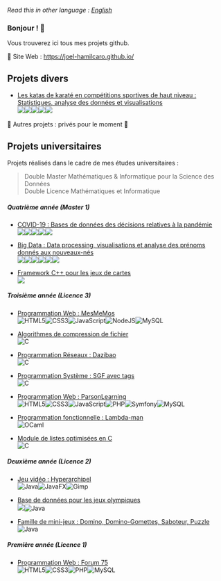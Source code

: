 *Read this in other language : [English](https://github.com/Joel-Hamilcaro/Joel-Hamilcaro/blob/main/README.md)*  

### Bonjour ! 👋   

Vous trouverez ici tous mes projets github.

🔗 Site Web : https://joel-hamilcaro.github.io/

## Projets divers   

   +  [Les katas de karaté en compétitions sportives de haut niveau : Statistiques, analyse des données et visualisations](https://github.com/Joel-Hamilcaro/Karate-katas-in-high-level-competitions)   
      <img src="https://img.shields.io/badge/Jupyter%20-%23F37626.svg?&style=flat-square&logo=Jupyter&logoColor=white" /><img src="https://img.shields.io/badge/python%20-%2314354C.svg?&style=flat-square&logo=python&logoColor=white"/><img src="https://img.shields.io/badge/numpy%20-%23013243.svg?&style=flat-square&logo=numpy&logoColor=white" /><img src="https://img.shields.io/badge/pandas%20-%23150458.svg?&style=flat-square&logo=pandas&logoColor=white" /><img src="https://img.shields.io/badge/Plotly%20-%231572B6.svg?&style=flat-square&logo=plotly&logoColor=white"/> 
      
🌱 Autres projets : privés pour le moment 🌱  


## Projets universitaires

Projets réalisés dans le cadre de mes études universitaires :   
> Double Master Mathématiques & Informatique pour la Science des Données  
> Double Licence Mathématiques et Informatique 

##### Quatrième année (Master 1)  


   + [COVID-19 : Bases de données des décisions relatives à la pandémie](https://github.com/Joel-Hamilcaro/COVID-19-Database)   
      <img src ="https://img.shields.io/badge/postgres-%23316192.svg?&style=flat-square&logo=postgresql&logoColor=white"/><img src="https://img.shields.io/badge/Jupyter%20-%23F37626.svg?&style=flat-square&logo=Jupyter&logoColor=white" /><img src="https://img.shields.io/badge/python%20-%2314354C.svg?&style=flat-square&logo=python&logoColor=white"/><img src="https://img.shields.io/badge/numpy%20-%23013243.svg?&style=flat-square&logo=numpy&logoColor=white" /><img src="https://img.shields.io/badge/pandas%20-%23150458.svg?&style=flat-square&logo=pandas&logoColor=white" />  

   + [Big Data : Data processing, visualisations et analyse des prénoms donnés aux nouveaux-nés](https://github.com/Joel-Hamilcaro/M1-Big-Data)   
         <img src="https://img.shields.io/badge/Jupyter%20-%23F37626.svg?&style=flat-square&logo=Jupyter&logoColor=white" /><img src="https://img.shields.io/badge/python%20-%2314354C.svg?&style=flat-square&logo=python&logoColor=white"/><img src="https://img.shields.io/badge/Spark%20-E25A1C.svg?&style=flat-square&logo=apachespark&logoColor=white"/><img src="https://img.shields.io/badge/numpy%20-%23013243.svg?&style=flat-square&logo=numpy&logoColor=white" /><img src="https://img.shields.io/badge/pandas%20-%23150458.svg?&style=flat-square&logo=pandas&logoColor=white" /><img src="https://img.shields.io/badge/Plotly%20-%231572B6.svg?&style=flat-square&logo=plotly&logoColor=white"/>    

   + [Framework C++ pour les jeux de cartes](https://github.com/Joel-Hamilcaro/Framework-jeux-de-cartes)  
         <img src="https://img.shields.io/badge/c++%20-%2300599C.svg?&style=flat-square&logo=c%2B%2B&ogoColor=white"/>



##### Troisième année (Licence 3)

   + [Programmation Web : MesMeMos](https://github.com/Joel-Hamilcaro/MesMeMos)  
        <img alt="HTML5" src="https://img.shields.io/badge/html5-%23E34F26.svg?style=flat-square&logo=html5&logoColor=white"/><img alt="CSS3" src="https://img.shields.io/badge/css3-%231572B6.svg?style=flat-square&logo=css3&logoColor=white"/><img alt="JavaScript" src="https://img.shields.io/badge/javascript%20-%23323330.svg?&style=flat-square&logo=javascript&logoColor=%23F7DF1E"/><img alt="NodeJS" src="https://img.shields.io/badge/node.js%20-%2343853D.svg?&style=flat-square&logo=node.js&logoColor=white"/><img alt="MySQL" src="https://img.shields.io/badge/mysql-%2300f.svg?&style=flat-square&logo=mysql&logoColor=white"/>  

   + [Algorithmes de compression de fichier](https://github.com/Joel-Hamilcaro/Algorithmes-de-compression)  
        <img alt="C" src="https://img.shields.io/badge/programming_language%20-%2300599C.svg?&style=flat-square&logo=c&logoColor=white"/>  

   + [Programmation Réseaux : Dazibao](https://github.com/Joel-Hamilcaro/Dazibao)   
        <img alt="C" src="https://img.shields.io/badge/programming_language%20-%2300599C.svg?&style=flat-square&logo=c&logoColor=white"/>  

   + [Programmation Système : SGF avec tags](https://github.com/Joel-Hamilcaro/SGF-tags)  
        <img alt="C" src="https://img.shields.io/badge/programming_language%20-%2300599C.svg?&style=flat-square&logo=c&logoColor=white"/>  

   + [Programmation Web : ParsonLearning](https://github.com/Joel-Hamilcaro/Parson-Learning)  
        <img alt="HTML5" src="https://img.shields.io/badge/html5-%23E34F26.svg?style=flat-square&logo=html5&logoColor=white"/><img alt="CSS3" src="https://img.shields.io/badge/css3-%231572B6.svg?style=flat-square&logo=css3&logoColor=white"/><img alt="JavaScript" src="https://img.shields.io/badge/javascript%20-%23323330.svg?&style=flat-square&logo=javascript&logoColor=%23F7DF1E"/><img alt="PHP" src="https://img.shields.io/badge/php-%23777BB4.svg?style=flat-square&logo=php&logoColor=white"/><img alt="Symfony" src="https://img.shields.io/badge/Symfony-black.svg?style=flat-square&logo=symfony&logoColor=white"/><img alt="MySQL" src="https://img.shields.io/badge/mysql-%2300f.svg?&style=flat-square&logo=mysql&logoColor=white"/>  

   + [Programmation fonctionnelle : Lambda-man](https://github.com/Joel-Hamilcaro/Lambda-Man)   
        <img alt="OCaml" src="https://img.shields.io/badge/OCaml%20-EC6813.svg?&style=flat-square&logo=ocaml&logoColor=white"/>  

   + [Module de listes optimisées en C](https://github.com/Joel-Hamilcaro/Opti-list)   
        <img alt="C" src="https://img.shields.io/badge/programming_language%20-%2300599C.svg?&style=flat-square&logo=c&logoColor=white"/>

##### Deuxième année (Licence 2)

   + [Jeu vidéo : Hyperarchipel](https://github.com/Joel-Hamilcaro/Hyperarchipel)   
        <img alt="Java" src="https://img.shields.io/badge/Java-%23ED8B00.svg?&style=flat-square&logo=java&logoColor=white"/><img alt="JavaFX" src="https://img.shields.io/badge/JavaFX-50EAFF.svg?&style=flat-square&logo=java&logoColor=black"/><img alt="Gimp" src="https://img.shields.io/badge/Gimp-5C5543?style=flat-square&logo=gimp&logoColor=white" />  

   + [Base de données pour les jeux olympiques](https://github.com/Joel-Hamilcaro/Olympics-Database)   
        <img src ="https://img.shields.io/badge/postgres-%23316192.svg?&style=flat-square&logo=postgresql&logoColor=white"/><img alt="Java" src="https://img.shields.io/badge/Java-%23ED8B00.svg?&style=flat-square&logo=java&logoColor=white"/>  

   + [Famille de mini-jeux : Domino, Domino-Gomettes, Saboteur, Puzzle](https://github.com/Joel-Hamilcaro/Game-Family)    
        <img alt="Java" src="https://img.shields.io/badge/Java-%23ED8B00.svg?&style=flat-square&logo=java&logoColor=white"/>  

##### Première année (Licence 1)

   + [Programmation Web : Forum 75](https://github.com/Joel-Hamilcaro/Forum-75)   
        <img alt="HTML5" src="https://img.shields.io/badge/html5-%23E34F26.svg?style=flat-square&logo=html5&logoColor=white"/><img alt="CSS3" src="https://img.shields.io/badge/css3-%231572B6.svg?style=flat-square&logo=css3&logoColor=white"/><img alt="PHP" src="https://img.shields.io/badge/php-%23777BB4.svg?style=flat-square&logo=php&logoColor=white"/><img alt="MySQL" src="https://img.shields.io/badge/mysql-%2300f.svg?&style=flat-square&logo=mysql&logoColor=white"/>

